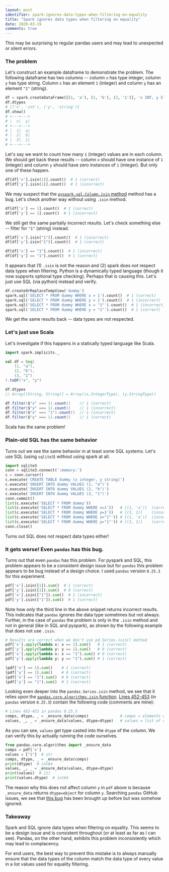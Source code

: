 ```yaml
---
layout: post
identifier: spark-ignores-data-types-when-filtering-on-equality
title: "Spark ignores data types when filtering on equality"
date: 2020-03-19
comments: true
---
```

This may be surprising to regular pandas users and may lead to unexpected or silent errors.

### The problem
Let's construct an example dataframe to demonstrate the problem. The following dataframe
has two columns -- column `x` has type integer, column `y` has type string. Column `x`
has an element `1` (integer) and column `y` has an element `"1"` (string).
```python
df = spark.createDataFrame([(1, 'a'), (2, 'b'), (3, '1')], 'x INT, y STRING')
df.dtypes
# [('x', 'int'), ('y', 'string')]
df.show()
# +---+---+
# |  x|  y|
# +---+---+
# |  1|  a|
# |  2|  b|
# |  3|  1|
# +---+---+
```
Let's say we want to count how many `1` (integer) values are in each column. We should get back
these results --  column `x` should have one instance of `1` (integer) and column `y` should have
zero instances of `1` (integer). But only one of these happen.
```python
df[df['x'].isin(1)].count()  # 1 (correct)
df[df['y'].isin(1)].count()  # 1 (incorrect)
```
We may suspect that the
[`pyspark.sql.Column.isin` method](https://github.com/apache/spark/blob/master/python/pyspark/sql/column.py#L429)
method has a bug. Let's check another way without using `.isin` method.
```python
df[df['x'] == 1].count()  # 1 (correct)
df[df['y'] == 1].count()  # 1 (incorrect)
```
We still get the same partially incorrect results. Let's check something else -- filter
for `"1"` (string) instead.
```python
df[df['x'].isin("1")].count()  # 1 (incorrect)
df[df['y'].isin("1")].count()  # 1 (correct)

df[df['x'] == "1"].count()  # 1 (incorrect)
df[df['y'] == "1"].count()  # 1 (correct)
```
It appears that (1) `.isin` is not the reason and (2) spark does not respect data types when
filtering. Python is a dynamically typed language (though it now supports optional type checking).
Perhaps that is causing this. Let's just use SQL (via python) instead and verify.
```python
df.createOrReplaceTempView('dummy')
spark.sql('SELECT * FROM dummy WHERE x = 1').count()  # 1 (correct)
spark.sql('SELECT * FROM dummy WHERE y = 1').count()  # 1 (incorrect)
spark.sql('SELECT * FROM dummy WHERE x = "1"').count()  # 1 (incorrect)
spark.sql('SELECT * FROM dummy WHERE y = "1"').count()  # 1 (correct)
```
We get the same results back -- data types are not respected.

### Let's just use Scala
Let's investigate if this happens in a statically typed language like Scala.
```scala
import spark.implicits._

val df = Seq(
    (1, "a"),
    (2, "b"),
    (3, "1")
).toDF("x", "y")

df.dtypes
// Array[(String, String)] = Array((x,IntegerType), (y,StringType))

df.filter($"x" === 1).count()    // 1 (correct)
df.filter($"y" === 1).count()    // 1 (incorrect)
df.filter($"x" === "1").count()  // 1 (incorrect)
df.filter($"y" === 1).count()    // 1 (correct)
```
Scala has the same problem!

### Plain-old SQL has the same behavior
Turns out we see the same behavior in at least some SQL systems. Let's use SQL (using `sqlite3`)
without using spark at all.
```python
import sqlite3
conn = sqlite3.connect(':memory:')
c = conn.cursor()
c.execute('CREATE TABLE dummy (x integer, y string)')
c.execute('INSERT INTO dummy VALUES (1, "a")')
c.execute('INSERT INTO dummy VALUES (2, "b")')
c.execute('INSERT INTO dummy VALUES (3, "1")')
conn.commit()
list(c.execute('SELECT * FROM dummy'))
list(c.execute('SELECT * FROM dummy WHERE x=1'))   # [(1, 'a')]  (correct)
list(c.execute('SELECT * FROM dummy WHERE y=1'))   # [(3, 1)]    (incorrect)
list(c.execute('SELECT * FROM dummy WHERE x="1"')) # [(1, 'a')]  (incorrect)
list(c.execute('SELECT * FROM dummy WHERE y="1"')) # [(3, 1)]    (correct)
conn.close()
```
Turns out SQL does not respect data types either!

### It gets worse! Even `pandas` has this bug.
Turns out that even `pandas` has this problem. For pyspark and SQL,
this problem appears to be a consistent design issue but for `pandas` this problem appears to be
bug instead of a design choice. I used `pandas` version `0.25.3` for this experiment.
```python
pdf['x'].isin([1]).sum()  # 1 (correct)
pdf['y'].isin([1]).sum()  # 0 (correct)
pdf['x'].isin(["1"]).sum()  # 1 (incorrect)
pdf['y'].isin(["1"]).sum()  # 1 (correct)
```
Note how _only_ the third line in the above snippet returns incorrect results. This indicates
that `pandas` ignores the data type sometimes but not always. Further, in the case of `pandas`
the problem is only in the `.isin` method and not in general (like in SQL and pyspark), as
shown by the following example that does not use `.isin`.
```python
# Results are correct when we don't use pd.Series.isin() method
pdf['x'].apply(lambda x: x == 1).sum()   # 1 (correct)
pdf['y'].apply(lambda y: y == 1).sum()   # 0 (correct)
pdf['x'].apply(lambda x: x == "1").sum() # 0 (correct)
pdf['y'].apply(lambda y: y == "1").sum() # 1 (correct)

(pdf['x'] == 1).sum()    # 1 (correct)
(pdf['y'] == 1).sum()    # 0 (correct)
(pdf['x'] == "1").sum()  # 0 (correct)
(pdf['y'] == "1").sum()  # 1 (correct)
```
Looking even deeper into the `pandas.Series.isin` method, we see that it relies upon the
[`pandas.core.algorithms.isin` function](https://github.com/pandas-dev/pandas/blob/v0.25.3/pandas/core/algorithms.py#L413).
[Lines 452-453](https://github.com/pandas-dev/pandas/blob/v0.25.3/pandas/core/algorithms.py#L452)
(in `pandas` version `0.25.3`) contain the following code (comments are mine):
```python
# Lines 452-453 in pandas 0.25.3
comps, dtype, _ = _ensure_data(comps)              # comps = elements of the column
values, _, _ = _ensure_data(values, dtype=dtype)   # values = list of values passed to `.isin`
```
As you can see, `values` get type casted into the `dtype` of the column. We can verify this
by actually running the code ourselves.
```python
from pandas.core.algorithms import _ensure_data
comps = pdf['x']
values = ["1"]  # str
comps, dtype, _ = _ensure_data(comps)
print(dtype)  # int64
values, _, _ = _ensure_data(values, dtype=dtype)
print(values)  # [1]
print(values.dtype)  # int64
```
The reason why this does not affect column `y` in `pdf` above is because `_ensure_data` returns
`dtype=object` for column `y`. Searching `pandas` GitHub issues, we see that
[this bug](https://github.com/pandas-dev/pandas/issues/22160)
has been brought up before but was somehow ignored.

### Takeaway
Spark and SQL ignore data types when filtering on equality. This seems to be a design issue and
is consistent throughout (or at least as far as I can see). Pandas, on the other hand, exhibits
this problem inconsistently which may lead to complacency.

For end users, the best way to prevent this mistake is to always manually ensure that the data
types of the column match the data type of every value in a list values used for equality
filtering.
